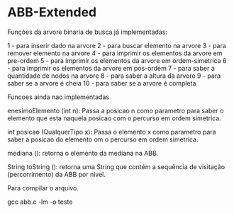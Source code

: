 ABB-Extended
============

Funções da arvore binaria de busca já implementadas:


 1 - para inserir dado na arvore
 2 - para buscar elemento na arvore 
 3 - para remover elemento na arvore 
 4 - para imprimir os elementos da arvore em pre-ordem 
 5 - para imprimir os elementos da arvore em ordem-simetrica 
 6 - para imprimir os elementos da arvore em pos-ordem 
 7 - para saber a quantidade de nodos na arvore
 8 - para saber a altura da arvore
 9 - para saber se a arvore é cheia 
10 - para saber se a arvore é completa 



Funcoes ainda nao implementadas

enesimoElemento (int n): Passa a posicao n como parametro para saber o elemento que esta naquela posicao com o percurso em ordem simetrica.

int posicao (QualquerTipo x): Passa o elemento x como parametro para saber a posicao do elemento om o percurso em ordem simetrica.

mediana ():   retorna o elemento da mediana na ABB.



String toString (): retorna uma String que contém a sequência de visitação (percorrimento)
da ABB por nível.


Para compilar o arquivo.

gcc abb.c -lm -o teste


